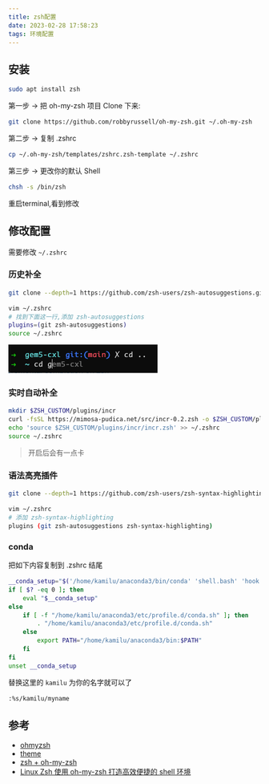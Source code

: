 ```yaml
---
title: zsh配置
date: 2023-02-28 17:58:23
tags: 环境配置
---
```


## 安装

```bash
sudo apt install zsh
```

第一步 → 把 oh-my-zsh 项目 Clone 下来:

```bash
git clone https://github.com/robbyrussell/oh-my-zsh.git ~/.oh-my-zsh
```

第二步 → 复制 .zshrc

```bash
cp ~/.oh-my-zsh/templates/zshrc.zsh-template ~/.zshrc
```

第三步 → 更改你的默认 Shell

```bash
chsh -s /bin/zsh
```

重启terminal,看到修改

## 修改配置

需要修改 `~/.zshrc`

### 历史补全

```bash
git clone --depth=1 https://github.com/zsh-users/zsh-autosuggestions.git ${ZSH_CUSTOM:-${ZSH:-~/.oh-my-zsh}/custom}/plugins/zsh-autosuggestions
```

```bash
vim ~/.zshrc
# 找到下面这一行,添加 zsh-autosuggestions
plugins=(git zsh-autosuggestions)
source ~/.zshrc
```

![20230228180507](https://raw.githubusercontent.com/learner-lu/picbed/master/20230228180507.png)

### 实时自动补全

```bash
mkdir $ZSH_CUSTOM/plugins/incr
curl -fsSL https://mimosa-pudica.net/src/incr-0.2.zsh -o $ZSH_CUSTOM/plugins/incr/incr.zsh
echo 'source $ZSH_CUSTOM/plugins/incr/incr.zsh' >> ~/.zshrc
source ~/.zshrc
```

> 开启后会有一点卡

### 语法高亮插件

```bash
git clone --depth=1 https://github.com/zsh-users/zsh-syntax-highlighting.git ${ZSH_CUSTOM:-~/.oh-my-zsh/custom}/plugins/zsh-syntax-highlighting
```

```bash
vim ~/.zshrc
# 添加 zsh-syntax-highlighting
plugins (git zsh-autosuggestions zsh-syntax-highlighting)
```

### conda

把如下内容复制到 .zshrc 结尾

```bash
__conda_setup="$('/home/kamilu/anaconda3/bin/conda' 'shell.bash' 'hook' 2> /dev/null)"
if [ $? -eq 0 ]; then
    eval "$__conda_setup"
else
    if [ -f "/home/kamilu/anaconda3/etc/profile.d/conda.sh" ]; then
        . "/home/kamilu/anaconda3/etc/profile.d/conda.sh"
    else
        export PATH="/home/kamilu/anaconda3/bin:$PATH"
    fi
fi
unset __conda_setup
```

替换这里的 `kamilu` 为你的名字就可以了

```bash
:%s/kamilu/myname
```

## 参考

- [ohmyzsh](https://ohmyz.sh/)
- [theme](https://github.com/ohmyzsh/ohmyzsh/wiki/themes)
- [zsh + oh-my-zsh](https://zhuanlan.zhihu.com/p/58073103)
- [Linux Zsh 使用 oh-my-zsh 打造高效便捷的 shell 环境](https://sysin.org/blog/linux-zsh/)